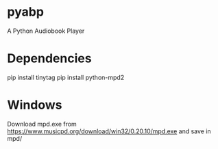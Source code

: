 # pyabp
A Python Audiobook Player

# Dependencies
pip install tinytag
pip install python-mpd2

# Windows
Download mpd.exe from https://www.musicpd.org/download/win32/0.20.10/mpd.exe and save in mpd/